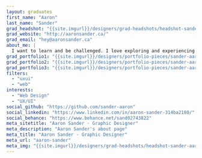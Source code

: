 ```yaml
---
layout: graduates
first_name: "Aaron"
last_name: "Sander"
grad_headshot: "{{site.imgurl}}/designers/grad-headshots/headshot-sander-aaron.jpg"
grad_website: "http://aaronsander.ca/"
grad_email: "hey@aaronsander.ca"
about_me: |
  I want to learn and be challenged. I love exploring and experiencing new things that open my eyes to newer, greater ways of thinking. I’ve always been interested in how websites are built and run.
grad_portfolio1: "{{site.imgurl}}/designers/portfolio-pieces/sander-aaron-portfolio1.jpg"
grad_portfolio2: "{{site.imgurl}}/designers/portfolio-pieces/sander-aaron-portfolio2.jpg"
grad_portfolio3: "{{site.imgurl}}/designers/portfolio-pieces/sander-aaron-portfolio3.jpg"
filters:
  - "uxui"
  - "web"
interests:
  - "Web Design"
  - "UX/UI"
social_github: "https://github.com/sander-aaron"
social_linkedin: "https://www.linkedin.com/in/aaron-sander-314ba2180/"
social_behance: "https://www.behance.net/sand02743822"
meta_sitetitle: "Aaron Sander · Graphic Designer"
meta_description: "Aaron Sander's about page"
meta_title: "Aaron Sander · Graphic Designer"
meta_url: "aaron-sander"
meta_img: "{{site.imgurl}}/designers/grad-headshots/headshot-sander-aaron.jpg"
---
```

